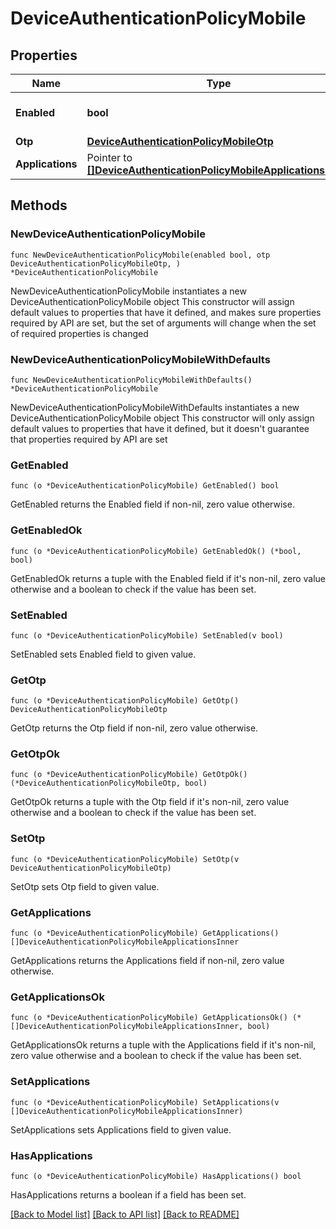 # DeviceAuthenticationPolicyMobile

## Properties

Name | Type | Description | Notes
------------ | ------------- | ------------- | -------------
**Enabled** | **bool** | Enabled or disabled in the policy. | 
**Otp** | [**DeviceAuthenticationPolicyMobileOtp**](DeviceAuthenticationPolicyMobileOtp.md) |  | 
**Applications** | Pointer to [**[]DeviceAuthenticationPolicyMobileApplicationsInner**](DeviceAuthenticationPolicyMobileApplicationsInner.md) |  | [optional] 

## Methods

### NewDeviceAuthenticationPolicyMobile

`func NewDeviceAuthenticationPolicyMobile(enabled bool, otp DeviceAuthenticationPolicyMobileOtp, ) *DeviceAuthenticationPolicyMobile`

NewDeviceAuthenticationPolicyMobile instantiates a new DeviceAuthenticationPolicyMobile object
This constructor will assign default values to properties that have it defined,
and makes sure properties required by API are set, but the set of arguments
will change when the set of required properties is changed

### NewDeviceAuthenticationPolicyMobileWithDefaults

`func NewDeviceAuthenticationPolicyMobileWithDefaults() *DeviceAuthenticationPolicyMobile`

NewDeviceAuthenticationPolicyMobileWithDefaults instantiates a new DeviceAuthenticationPolicyMobile object
This constructor will only assign default values to properties that have it defined,
but it doesn't guarantee that properties required by API are set

### GetEnabled

`func (o *DeviceAuthenticationPolicyMobile) GetEnabled() bool`

GetEnabled returns the Enabled field if non-nil, zero value otherwise.

### GetEnabledOk

`func (o *DeviceAuthenticationPolicyMobile) GetEnabledOk() (*bool, bool)`

GetEnabledOk returns a tuple with the Enabled field if it's non-nil, zero value otherwise
and a boolean to check if the value has been set.

### SetEnabled

`func (o *DeviceAuthenticationPolicyMobile) SetEnabled(v bool)`

SetEnabled sets Enabled field to given value.


### GetOtp

`func (o *DeviceAuthenticationPolicyMobile) GetOtp() DeviceAuthenticationPolicyMobileOtp`

GetOtp returns the Otp field if non-nil, zero value otherwise.

### GetOtpOk

`func (o *DeviceAuthenticationPolicyMobile) GetOtpOk() (*DeviceAuthenticationPolicyMobileOtp, bool)`

GetOtpOk returns a tuple with the Otp field if it's non-nil, zero value otherwise
and a boolean to check if the value has been set.

### SetOtp

`func (o *DeviceAuthenticationPolicyMobile) SetOtp(v DeviceAuthenticationPolicyMobileOtp)`

SetOtp sets Otp field to given value.


### GetApplications

`func (o *DeviceAuthenticationPolicyMobile) GetApplications() []DeviceAuthenticationPolicyMobileApplicationsInner`

GetApplications returns the Applications field if non-nil, zero value otherwise.

### GetApplicationsOk

`func (o *DeviceAuthenticationPolicyMobile) GetApplicationsOk() (*[]DeviceAuthenticationPolicyMobileApplicationsInner, bool)`

GetApplicationsOk returns a tuple with the Applications field if it's non-nil, zero value otherwise
and a boolean to check if the value has been set.

### SetApplications

`func (o *DeviceAuthenticationPolicyMobile) SetApplications(v []DeviceAuthenticationPolicyMobileApplicationsInner)`

SetApplications sets Applications field to given value.

### HasApplications

`func (o *DeviceAuthenticationPolicyMobile) HasApplications() bool`

HasApplications returns a boolean if a field has been set.


[[Back to Model list]](../README.md#documentation-for-models) [[Back to API list]](../README.md#documentation-for-api-endpoints) [[Back to README]](../README.md)


